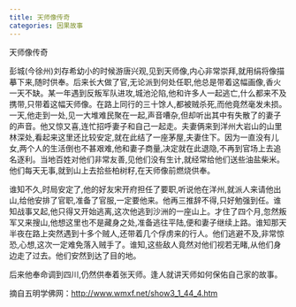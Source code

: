 ```yaml
---
title: 天师像传奇
categories: 因果故事
---
```


	   
天师像传奇

彭城(今徐州)刘存希幼小的时候游唐兴观,见到天师像,内心非常崇拜,就用绢将像描摹下来,随时供奉。后来长大做了官,无论派到何处任职,他总是带着这幅画像,香火一天不缺。某一年遇到反叛军队进攻,城池沦陷,他和许多人一起逃亡,什么都来不及携带,只带着这幅天师像。在路上同行的三十馀人,都被贼杀死,而他竟然毫发未损。一天,他走到一处,见一大堆难民聚在一起,声音嘈杂,但却听出其中有失散了的妻子的声音。他又惊又喜,连忙招呼妻子和自己一起走。夫妻俩来到洋州大岩山的山里林深处,看起来这里还比较安定,就在此结了一座茅屋,夫妻住下。因为一直没有儿女,两个人的生活倒也不甚艰难,他和妻子商量,决定就在此退隐,不再到官场上去追名逐利。当地百姓对他们非常友善,见他们没有生计,就经常给他们送些油盐柴米。他们每天无事,就到山上去拾些柏树籽,在天师像前燃烧供奉。

谁知不久,时局安定了,他的好友宋开府担任了要职,听说他在洋州,就派人来请他出山,给他安排了官职,准备了官服,一定要他来。他再三推辞不得,只好勉强到任。谁知战事又起,他只得又开始逃离,这次他逃到沙洲的一座山上。才住了四个月,忽然叛军又来搜山,他想这里也不是藏身之处,准备逃往平陆,便和妻子继续上路。谁知那天半夜在路上突然遇到十多个贼人,还带着几个俘虏来的行人。他们逃避不及,非常惊恐,心想,这次一定难免落入贼手了。谁知,这些敌人竟然对他们视若无睹,从他们身边走了过去。他们安然到达了目的地。

后来他奉命调到四川,仍然供奉着张天师。逢人就讲天师如何保佑自己家的故事。

摘自五明学佛网：http://www.wmxf.net/show3_1_44_4.htm